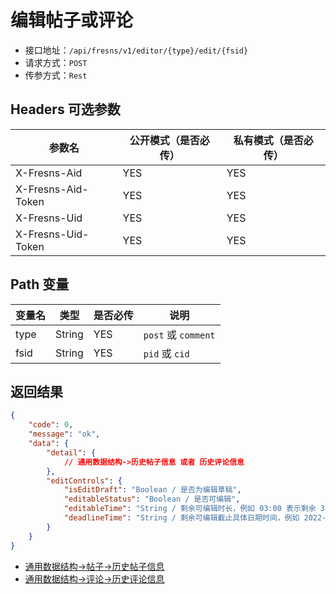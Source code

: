 # 编辑帖子或评论

- 接口地址：`/api/fresns/v1/editor/{type}/edit/{fsid}`
- 请求方式：`POST`
- 传参方式：`Rest`

## Headers 可选参数

| 参数名 | 公开模式（是否必传） | 私有模式（是否必传） |
| --- | --- | --- |
| X-Fresns-Aid | YES | YES |
| X-Fresns-Aid-Token | YES | YES |
| X-Fresns-Uid | YES | YES |
| X-Fresns-Uid-Token | YES | YES |

## Path 变量

| 变量名 | 类型 | 是否必传 | 说明 |
| --- | --- | --- | --- |
| type | String | YES | `post` 或 `comment` |
| fsid | String | YES | `pid` 或 `cid` |

## 返回结果

```json
{
    "code": 0,
    "message": "ok",
    "data": {
        "detail": {
            // 通用数据结构->历史帖子信息 或者 历史评论信息
        },
        "editControls": {
            "isEditDraft": "Boolean / 是否为编辑草稿",
            "editableStatus": "Boolean / 是否可编辑",
            "editableTime": "String / 剩余可编辑时长，例如 03:00 表示剩余 3 分钟",
            "deadlineTime": "String / 剩余可编辑截止具体日期时间，例如 2022-07-01 15:05:00"
        }
    }
}
```

- [通用数据结构->帖子->历史帖子信息](../../reference/data/post.md#历史帖子信息)
- [通用数据结构->评论->历史评论信息](../../reference/data/comment.md#历史评论信息)
